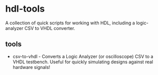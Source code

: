 hdl-tools
=========

A collection of quick scripts for working with HDL, including a logic-analyzer CSV to VHDL converter.

tools
------
* csv-to-vhdl - Converts a Logic Analyzer (or oscilloscope) CSV to a VHDL testbench. Useful for quickly simulating designs against real hardware signals!
